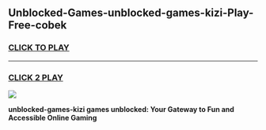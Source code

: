 
## Unblocked-Games-unblocked-games-kizi-Play-Free-cobek
<h3>
<a href="https://premium76.site?title=unblocked-games-kizi&ref=19M">CLICK TO PLAY</a></h3>
<hr>

<h3>
<a href="https://premium76.site?title=unblocked-games-kizi&ref=19M">CLICK 2 PLAY</a>
  
</h3>

<a href="https://premium76.site?title=unblocked-games-kizi&ref=19M"><img src="https://clearcache.store/games.png"></a>


**unblocked-games-kizi games unblocked: Your Gateway to Fun and Accessible Online Gaming**
